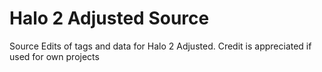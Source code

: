 # Halo 2 Adjusted Source
 Source Edits of tags and data for Halo 2 Adjusted. Credit is appreciated if used for own projects
